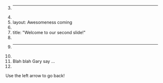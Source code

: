 
3.	---
4.	
5.	layout: Awesomeness coming
6.	
7.	title: "Welcome to our second slide!"
8.	
9.	---
10.	
11.	Blah blah Gary say ...
12.	
Use the left arrow to go back!
